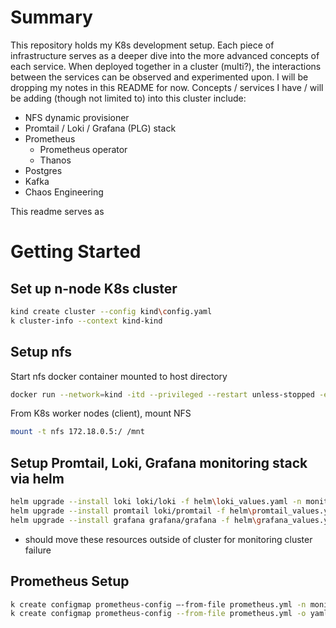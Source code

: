 # Summary

This repository holds my K8s development setup. Each piece of infrastructure serves as a deeper dive into the more advanced concepts of each service. When deployed together in a cluster (multi?), the interactions between the services can be observed and experimented upon. I will be dropping my notes in this README for now. Concepts / services I have / will be adding (though not limited to) into this cluster include:

- NFS dynamic provisioner
- Promtail / Loki / Grafana (PLG) stack
- Prometheus
  - Prometheus operator
  - Thanos
- Postgres
- Kafka
- Chaos Engineering

This readme serves as 


# Getting Started

## Set up n-node K8s cluster

```Bash
kind create cluster --config kind\config.yaml
k cluster-info --context kind-kind
```


## Setup nfs
Start nfs docker container mounted to host directory
```Bash
docker run --network=kind -itd --privileged --restart unless-stopped -e SHARED_DIRECTORY=/data -v //d/data/nfs-storage:/data -p 2049:2049 itsthenetwork/nfs-server-alpine:12
```
From K8s worker nodes (client), mount NFS
```Bash
mount -t nfs 172.18.0.5:/ /mnt
```

## Setup Promtail, Loki, Grafana monitoring stack via helm
```Bash
helm upgrade --install loki loki/loki -f helm\loki_values.yaml -n monitoring
helm upgrade --install promtail loki/promtail -f helm\promtail_values.yaml -n monitoring
helm upgrade --install grafana grafana/grafana -f helm\grafana_values.yaml -n monitoring
```  
- should move these resources outside of cluster for monitoring cluster failure


## Prometheus Setup
```Bash
k create configmap prometheus-config —-from-file prometheus.yml -n monitoring
k create configmap prometheus-config --from-file prometheus.yml -o yaml --dry-run | k replace -f -
```
